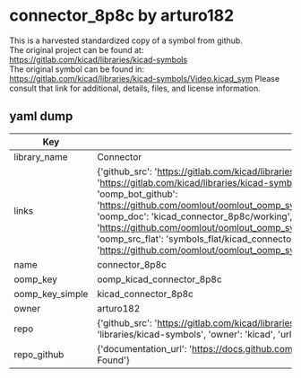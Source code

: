 # connector_8p8c by arturo182  
This is a harvested standardized copy of a symbol from github.  
The original project can be found at:  
https://gitlab.com/kicad/libraries/kicad-symbols  
The original symbol can be found in:
https://gitlab.com/kicad/libraries/kicad-symbols/Video.kicad_sym
Please consult that link for additional, details, files, and license information.  
## yaml dump  
| Key | Value |  
| --- | --- |  
| library_name | Connector |  
| links | {'github_src': 'https://gitlab.com/kicad/libraries/kicad-symbols/Video.kicad_sym', 'github_src_repo': 'https://gitlab.com/kicad/libraries/kicad-symbols', 'oomp_bot': 'kicad_connector_8p8c/working', 'oomp_bot_github': 'https://github.com/oomlout/oomlout_oomp_symbol_bot/tree/main/kicad_connector_8p8c/working', 'oomp_doc': 'kicad_connector_8p8c/working', 'oomp_doc_github': 'https://github.com/oomlout/oomlout_oomp_symbol_doc/tree/main/kicad_connector_8p8c/working', 'oomp_src_flat': 'symbols_flat/kicad_connector_8p8c/working', 'oomp_src_flat_github': 'https://github.com/oomlout/oomlout_oomp_symbol_src/tree/main/kicad_connector_8p8c/working'} |  
| name | connector_8p8c |  
| oomp_key | oomp_kicad_connector_8p8c |  
| oomp_key_simple | kicad_connector_8p8c |  
| owner | arturo182 |  
| repo | {'github_src': 'https://gitlab.com/kicad/libraries/kicad-symbols/Video.kicad_sym', 'name': 'libraries/kicad-symbols', 'owner': 'kicad', 'url': 'https://gitlab.com/kicad/libraries/kicad-symbols'} |  
| repo_github | {'documentation_url': 'https://docs.github.com/rest/repos/repos#get-a-repository', 'message': 'Not Found'} |  

